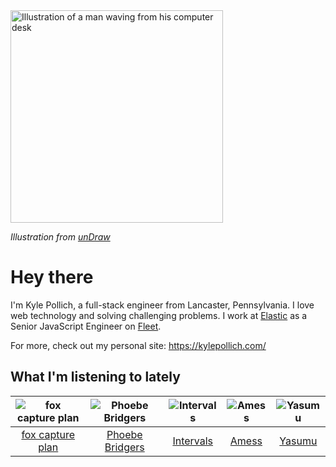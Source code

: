<img src="https://user-images.githubusercontent.com/6766512/87306713-6f79d900-c4e6-11ea-989a-3242cbfc50c2.png" alt="Illustration of a man waving from his computer desk" height="340" />

_Illustration from [unDraw](https://undraw.co/)_

# Hey there

I'm Kyle Pollich, a full-stack engineer from Lancaster, Pennsylvania. I love web technology and solving challenging problems.
I work at [Elastic](https://www.elastic.co/) as a Senior JavaScript Engineer on [Fleet](https://www.elastic.co/guide/en/fleet/current/fleet-overview.html).

For more, check out my personal site: https://kylepollich.com/

## What I'm listening to lately

<!-- begin artists -->
  |![fox capture plan](https://i.scdn.co/image/ab6761610000f178233caac0b66e14a5326dfc99)|![Phoebe Bridgers](https://i.scdn.co/image/ab6761610000f178626686e362d30246e816cc5b)|![Intervals](https://i.scdn.co/image/ab6761610000f17837ab27bc31a4f60710f4512d)|![Amess](https://i.scdn.co/image/ab6761610000f178f028d2126958187447b9b8e0)|![Yasumu](https://i.scdn.co/image/ab6761610000f1782b9dabdc1b6db11af940df01)|
  |:---:|:---:|:---:|:---:|:---:|
  |[fox capture plan](https://open.spotify.com/artist/7sEmXHrnEnX7PScoJAvSvo)|[Phoebe Bridgers](https://open.spotify.com/artist/1r1uxoy19fzMxunt3ONAkG)|[Intervals](https://open.spotify.com/artist/0xpJGyjbEzkWSNfcf2tcMl)|[Amess](https://open.spotify.com/artist/2lWv7a6ohSVtXArF7q4dWc)|[Yasumu](https://open.spotify.com/artist/53rCVzFVlyntj7jEjnY2oM)|
<!-- end artists -->
